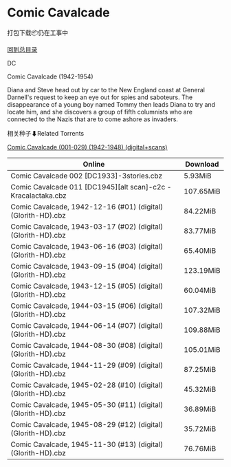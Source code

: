 # Comic Cavalcade

打包下载📦仍在工事中

[回到总目录](/Catalogs.md)

DC

Comic Cavalcade (1942-1954)

Diana and Steve head out by car to the New England coast at General Darnell's request to keep an eye out for spies and saboteurs. The disappearance of a young boy named Tommy then leads Diana to try and locate him, and she discovers a group of fifth columnists who are connected to the Nazis that are to come ashore as invaders.





相关种子⬇Related Torrents

[Comic Cavalcade (001-029) (1942-1948) (digital+scans)](https://github.com/alicewish/markdown/blob/master/torrent/Comic-Cavalcade--001-029---1942-1948---digital-scans.md)

Online | Download
--- | ---
Comic Cavalcade 002 [DC1933]-3stories.cbz | 5.93MiB
Comic Cavalcade 011 [DC1945][alt scan]-c2c -Kracalactaka.cbz | 107.65MiB
Comic Cavalcade, 1942-12-16 (#01) (digital) (Glorith-HD).cbz | 84.22MiB
Comic Cavalcade, 1943-03-17 (#02) (digital) (Glorith-HD).cbz | 83.77MiB
Comic Cavalcade, 1943-06-16 (#03) (digital) (Glorith-HD).cbz | 65.40MiB
Comic Cavalcade, 1943-09-15 (#04) (digital) (Glorith-HD).cbz | 123.19MiB
Comic Cavalcade, 1943-12-15 (#05) (digital) (Glorith-HD).cbz | 60.04MiB
Comic Cavalcade, 1944-03-15 (#06) (digital) (Glorith-HD).cbz | 107.32MiB
Comic Cavalcade, 1944-06-14 (#07) (digital) (Glorith-HD).cbz | 109.88MiB
Comic Cavalcade, 1944-08-30 (#08) (digital) (Glorith-HD).cbz | 105.01MiB
Comic Cavalcade, 1944-11-29 (#09) (digital) (Glorith-HD).cbz | 87.25MiB
Comic Cavalcade, 1945-02-28 (#10) (digital) (Glorith-HD).cbz | 45.32MiB
Comic Cavalcade, 1945-05-30 (#11) (digital) (Glorith-HD).cbz | 36.89MiB
Comic Cavalcade, 1945-08-29 (#12) (digital) (Glorith-HD).cbz | 35.72MiB
Comic Cavalcade, 1945-11-30 (#13) (digital) (Glorith-HD).cbz | 76.76MiB